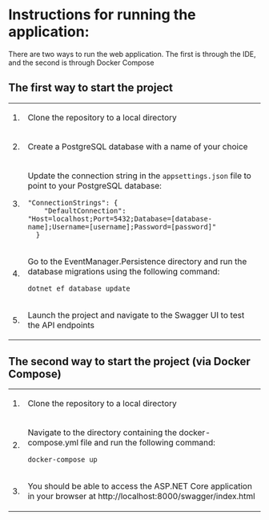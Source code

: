 <h1>Instructions for running the application:</h1>
<p>There are two ways to run the web application. 
    The first is through the IDE, and the second is through Docker Compose</p>
<h2>The first way to start the project</h2>
<table>
    <tr>
      <td>1.</td>
      <td>
        <p>Clone the repository to a local directory</p>
      </td>
    </tr>
    <tr>
      <td>2.</td>
      <td>
        <p>Create a PostgreSQL database with a name of your choice</p>
      </td>
    </tr>
    <tr>
      <td>3.</td>
      <td>
        <p>Update the connection string in the <code>appsettings.json</code> file to point to your PostgreSQL database:</p>
        <pre><code>"ConnectionStrings": {
    "DefaultConnection": "Host=localhost;Port=5432;Database=[database-name];Username=[username];Password=[password]"
  }</code></pre>
      </td>
    </tr>
    <tr>
      <td>4.</td>
      <td>
        <p>Go to the EventManager.Persistence directory and run the database migrations using the following command:</p>
        <pre><code>dotnet ef database update</code></pre>
      </td>
    </tr>
    <tr>
      <td>5.</td>
      <td>
        <p>Launch the project and navigate to the Swagger UI to test the API endpoints</p>
      </td>
    </tr>
    <tr>
</table>
<h2>The second way to start the project (via Docker Compose)</h2>
<table>
    <tr>
      <td>1.</td>
      <td>
        <p>Clone the repository to a local directory</p>
      </td>
    </tr>
    <tr>
      <td>2.</td>
      <td>
        <p>Navigate to the directory containing the docker-compose.yml file and run the following command:</p>
        <pre><code>docker-compose up</code></pre>
      </td>
    </tr>
    <tr>
      <td>3.</td>
      <td>
        <p>You should be able to access the ASP.NET Core application in your browser at http://localhost:8000/swagger/index.html</p>
      </td>
    </tr>
</table>
